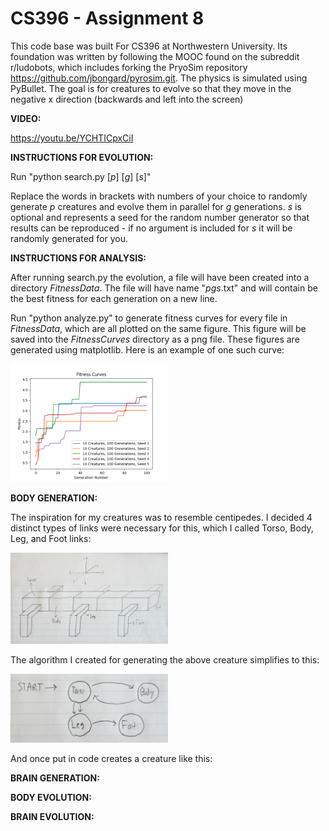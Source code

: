 # CS396 - Assignment 8
This code base was built For CS396 at Northwestern University. Its foundation was written by following the MOOC found on the subreddit r/ludobots, which includes forking the PryoSim repository https://github.com/jbongard/pyrosim.git. The physics is simulated using PyBullet. The goal is for creatures to evolve so that they move in the negative x direction (backwards and left into the screen)

**VIDEO:**

https://youtu.be/YCHTICpxCiI

**INSTRUCTIONS FOR EVOLUTION:** 

Run "python search.py [*p*] [*g*] [*s*]" 

Replace the words in brackets with numbers of your choice to randomly generate *p* creatures and evolve them in parallel for *g* generations. *s* is optional and represents a seed for the random number generator so that results can be reproduced - if no argument is included for *s* it will be randomly generated for you.

**INSTRUCTIONS FOR ANALYSIS:**

After running search.py the evolution, a file will have been created into a directory *FitnessData*. The file will have name "*p*_*g*_*s*.txt" and will contain be the best fitness for each generation on a new line.

Run "python analyze.py" to generate fitness curves for every file in *FitnessData*, which are all plotted on the same figure. This figure will be saved into the *FitnessCurves* directory as a png file. These figures are generated using matplotlib. Here is an example of one such curve:

<img src="FitnessCurves/Curve1.png" width="50%" height="50%">

**BODY GENERATION:**

The inspiration for my creatures was to resemble centipedes. I decided 4 distinct types of links were necessary for this, which I called Torso, Body, Leg, and Foot links:

<img src="ReadmeImages/PhenotypeDiagram.jpg" width="50%" height="50%">

The algorithm I created for generating the above creature simplifies to this:

<img src="ReadmeImages/GenerationDiagram.jpg" width="50%" height="50%">

And once put in code creates a creature like this:



**BRAIN GENERATION:**

**BODY EVOLUTION:**

**BRAIN EVOLUTION:**

